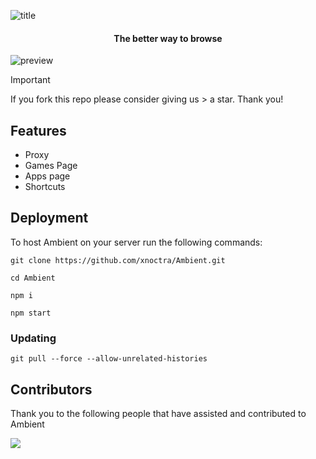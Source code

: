 ![title](https://i.ibb.co/dspWJqwc/image-29.png)

<center>

#### The better way to browse

</center>

![preview](https://i.ibb.co/xtNW3r2s/Screenshot-2025-03-28-10-37-09-AM.png)

> [!IMPORTANT]
> If you fork this repo please consider giving us > a star. Thank you!

## Features
- Proxy
- Games Page
- Apps page
- Shortcuts

## Deployment

To host Ambient on your server run the following commands:

```
git clone https://github.com/xnoctra/Ambient.git
```
```
cd Ambient
```
```
npm i
```
```
npm start
```

### Updating

```
git pull --force --allow-unrelated-histories
```

## Contributors
Thank you to the following people that have assisted and contributed to Ambient

<a href="https://github.com/xnoctra/Ambient/graphs/contributors">
  <img src="https://contrib.rocks/image?repo=xnoctra/Ambient" />
</a>